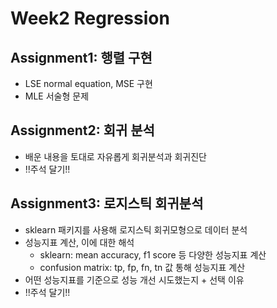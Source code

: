 # Week2 Regression

## Assignment1: 행렬 구현
* LSE normal equation, MSE 구현
* MLE 서술형 문제

## Assignment2: 회귀 분석
* 배운 내용을 토대로 자유롭게 회귀분석과 회귀진단
* !!주석 달기!! 

## Assignment3: 로지스틱 회귀분석
* sklearn 패키지를 사용해 로지스틱 회귀모형으로 데이터 분석
* 성능지표 계산, 이에 대한 해석
    - sklearn: mean accuracy, f1 score 등 다양한 성능지표 계산
    - confusion matrix: tp, fp, fn, tn 값 통해 성능지표 계산
* 어떤 성능지표를 기준으로 성능 개선 시도했는지 + 선택 이유
* !!주석 달기!!